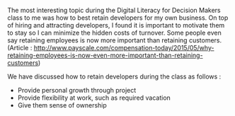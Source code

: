 The most interesting topic during the Digital Literacy for Decision Makers class to me was how to best retain developers for my own business. On top of hiring and attracting developers, I found it is important to motivate them to stay so I can minimize the hidden costs of turnover. Some people even say retaining employees is now more important than retaining customers. (Article : http://www.payscale.com/compensation-today/2015/05/why-retaining-employees-is-now-even-more-important-than-retaining-customers)

We have discussed how to retain developers during the class as follows :

- Provide personal growth through project
- Provide flexibility at work, such as required vacation
- Give them sense of ownership
